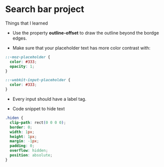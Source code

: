 # Search bar project

Things that I learned

- Use the property **outline-offset** to draw the outline beyond the bordge edges.

- Make sure that your placeholder text has more color contrast with:

```css
::-moz-placeholder {
  color: #333;
  opacity: 1;
}

::-webkit-input-placeholder {
  color: #333;
}
```

- Every input should have a label tag.

- Code snippet to hide text

```css
.hiden {
  clip-path: rect(0 0 0 0);
  border: 0;
  width: 1px;
  height: 1px;
  margin: -1px;
  padding: 0;
  overflow: hidden;
  position: absolute;
}
```
